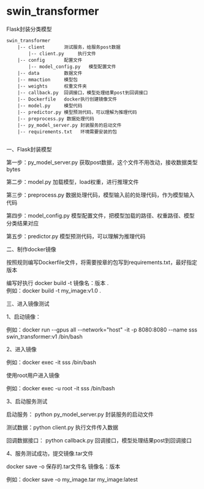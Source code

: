 # swin_transformer

Flask封装分类模型



```
swin_transformer
	|-- client       测试服务，给服务post数据
		|-- client.py     执行文件
	|-- config       配置文件
		|-- model_config.py   模型配置文件
	|-- data         数据文件
	|-- mmaction     模型包
	|-- weights      权重文件夹
	|-- callback.py  回调接口，模型处理结果post到回调接口
	|-- Dockerfile   docker执行创建镜像文件
	|-- model.py     模型代码
	|-- predictor.py 模型预测代码，可以理解为推理代码
	|-- preprocess.py 数据处理代码
	|-- py_model_server.py 封装服务的启动文件
	|-- requirements.txt   环境需要安装的包
	
```

一、Flask封装模型

第一步：py_model_server.py   获取post数据，这个文件不用改动，接收数据类型bytes

第二步：model.py    加载模型，load权重，进行推理文件

第三步：preprocess.py    数据处理代码，模型输入前的处理代码，作为模型输入代码

第四步：model_config.py   模型配置文件，把模型加载的路径、权重路径、模型分类结果对应

第五步：predictor.py 模型预测代码，可以理解为推理代码

二、制作docker镜像

按照规则编写Dockerfile文件，将需要按章的包写到requirements.txt，最好指定版本

编写好执行 docker build -t 镜像名：版本  .    
例如：docker build -t my_image:v1.0 .

三、进入镜像测试

1、启动镜像：

例如：docker run --gpus all --network="host" -it -p 8080:8080 --name sss swin_transformer:v1 /bin/bash

2、进入镜像

例如：docker exec -it sss /bin/bash

使用root用户进入镜像

例如：docker exec -u root -it sss /bin/bash

3、启动服务测试

启动服务： python py_model_server.py 封装服务的启动文件

测试数据：python client.py     执行文件传入数据

回调数据接口： python callback.py  回调接口，模型处理结果post到回调接口

4、服务测试成功，提交镜像.tar文件

docker save -o 保存的.tar文件名      镜像名：版本

例如：docker save -o my_image.tar my_image:latest




